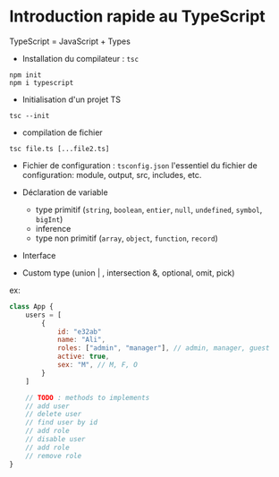 # Introduction rapide au TypeScript

TypeScript = JavaScript + Types

- Installation du compilateur : `tsc`

```
npm init
npm i typescript
```

- Initialisation d'un projet TS

```
tsc --init
```

- compilation de fichier

```
tsc file.ts [...file2.ts]
```

- Fichier de configuration : `tsconfig.json`
  l'essentiel du fichier de configuration: module, output, src, includes, etc.

- Déclaration de variable
  - type primitif (`string`, `boolean`, `entier`, `null`, `undefined`, `symbol`, `bigInt`)
  - inference
  - type non primitif (`array`, `object`, `function`, `record`)
- Interface
- Custom type (union | , intersection &, optional, omit, pick)

ex:

```js
class App {
	users = [
		{
			id: "e32ab"
			name: "Ali",
			roles: ["admin", "manager"], // admin, manager, guest
			active: true,
			sex: "M", // M, F, O
		}
	]

	// TODO : methods to implements
	// add user
	// delete user
	// find user by id
	// add role
	// disable user
	// add role
	// remove role
}
```
